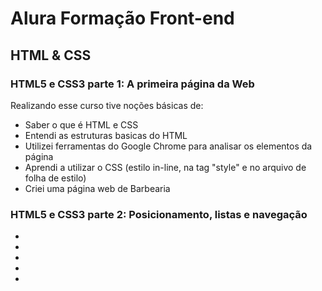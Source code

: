 #  Alura Formação Front-end

<h2>HTML & CSS</h2>
<h3>HTML5 e CSS3 parte 1: A primeira página da Web</h3>
<p>Realizando esse curso tive noções básicas de:</p>
<ul>
    <li>Saber o que é HTML e CSS</li>
    <li>Entendi as estruturas basicas do HTML</li>
    <li>Utilizei ferramentas do Google Chrome para analisar os elementos da página</li>
    <li>Aprendi a utilizar o CSS (estilo in-line, na tag "style" e no arquivo de folha de estilo)</li>
    <li>Criei uma página web de Barbearia</li>
</ul>

<h3>HTML5 e CSS3 parte 2: Posicionamento, listas e navegação</h3>
<p></p>
<ul>
    <li></li>
    <li></li>
    <li></li>
    <li></li>
    <li></li>
</ul>